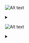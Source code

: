 ![Alt text](https://g.gravizo.com/source/svg/c1?https%3A%2F%2Fraw.githubusercontent.com%2FGreyWayfarer%2FNewRep%2Fmaster%2FREADME.md)
<details> 
<summary></summary>
c1
  digraph G {
    END -> A [label="A-Z, a-z, 0-9"];
    END -> B [label="space"];
    A -> S [label="A-Z, a-z, _"];
    S -> B [label="space"];
    B -> A [label="A-Z, a-z, 0-9"];
    A -> A [label="A-Z, a-z, 0-9"];
  }
c1
</details>

![Alt text](https://g.gravizo.com/source/svg/c2?https%3A%2F%2Fraw.githubusercontent.com%2FGreyWayfarer%2FNewRep%2Fmaster%2FREADME.md)
<details> 
<summary></summary>
c2
  digraph S {
    END -> H [label="space"];
    END -> G [label="F, f, L, l"];
    END -> F [label="0-9"];
    END -> E [label="-[1-9], 1-9"];
    END -> C [label="0-9"];
    END -> S [label="0-9"];
    S -> H [label="space"];
    A -> S [label="1-9"];
    B -> S [label="0, 1-9"];
    H -> G [label="F, f, L, l"];
    G -> F [label="0-9"];
    F -> F [label="0-9"];
    F -> E [label="-[1-9], 1-9"];
    G -> E [label="-[1-9], 1-9"];
    E -> D [label="e, E"];
    D -> C [label="0-9"];
    C -> C [label="0-9"];
    C -> B [label="."];
    D -> B [label="."];
    B -> A [label="0-9"];
    END -> A [label="0-9"];
  }
c2
</details>
